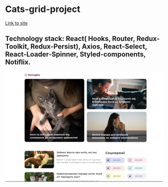 # Cats-grid-project

[Link to site](https://svitlanaparyiska.github.io/cats-grid/ "Cats")

## Technology stack: React( Hooks, Router, Redux-Toolkit, Redux-Persist), Axios, React-Select, React-Loader-Spinner, Styled-components, Notiflix.

![GitHub ReadMe](./img/readme.PNG)
